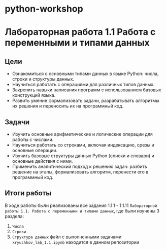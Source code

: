 # python-workshop
# Лабораторная работа 1.1 Работа с переменными и типами данных


## Цели
- Ознакомиться с основными типами данных в языке Python: числа, строки и
 структуры данных.
- Научиться работать с операциями для различных типов данных.
- Закрепить навыки написания программ с использованием базовых
 конструкций языка.
- Развить умение формализовать задачи, разрабатывать алгоритмы их решения
 и переносить их на программный код.

 
## Задачи
- Изучить основные арифметические и логические операции для работы с
 числами.
- Научиться работать со строками, включая индексацию, срезы и основные
 операции.
- Изучить базовые структуры данных Python (списки и словари) и основные
 действия с ними.
- Применить аналитический подход к решению задач: разбить решение на
 этапы, формализовать алгоритм, перенести его в программный код.

 ## Итоги работы
 В ходе работы были реализованы все задания 1.1.1 - 1.1.11 `Лабораторной работы 1.1. Работа с переменными и типами данных`, где были изучены 3 раздела:
 1. `Числа`
 2. `Строки`
 3. `Структура данных`
файл с выполненными задачами `kryuchkov_lab_1.1.ipynb` находится в данном репозитории
